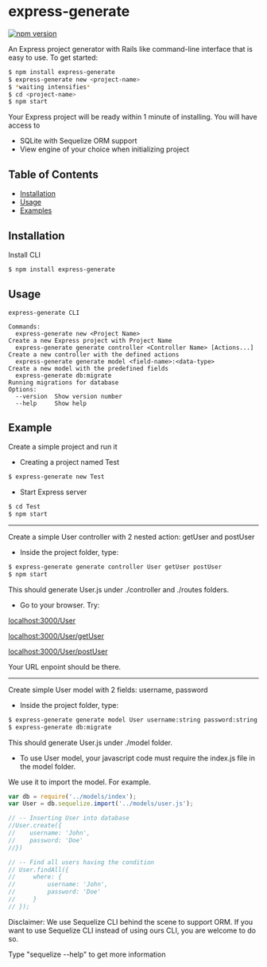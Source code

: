 # express-generate

[![npm version](https://badge.fury.io/js/express-generate.svg)](https://badge.fury.io/js/express-generate)

An Express project generator with Rails like command-line interface that is easy to use. To get started: 
```bash
$ npm install express-generate
$ express-generate new <project-name>
$ *waiting intensifies*
$ cd <project-name>
$ npm start
```
Your Express project will be ready within 1 minute of installing. You will have access to
- SQLite with Sequelize ORM support
- View engine of your choice when initializing project

## Table of Contents
- [Installation](#installation)
- [Usage](#usage)
- [Examples](#Examples)

## Installation
Install CLI
```bash
$ npm install express-generate
```

## Usage
```
express-generate CLI

Commands:
  express-generate new <Project Name>                                    Create a new Express project with Project Name
  express-generate generate controller <Controller Name> [Actions...]    Create a new controller with the defined actions
  express-generate generate model <field-name>:<data-type>               Create a new model with the predefined fields
  express-generate db:migrate                                            Running migrations for database
Options:
  --version  Show version number                                         
  --help     Show help                                                   
```
## Example
Create a simple project and run it
- Creating a project named Test
```bash
$ express-generate new Test
```
- Start Express server
```bash
$ cd Test
$ npm start
```
---
Create a simple User controller with 2 nested action: getUser and postUser

- Inside the project folder, type:
```bash
$ express-generate generate controller User getUser postUser
$ npm start
```
This should generate User.js under ./controller and ./routes folders.

- Go to your browser. Try:

[localhost:3000/User](localhost:3000/User)

[localhost:3000/User/getUser](localhost:3000/User/getUser)

[localhost:3000/User/postUser](localhost:3000/User/postUser)

Your URL enpoint should be there.

---
Create simple User model with 2 fields: username, password

- Inside the project folder, type:

```bash
$ express-generate generate model User username:string password:string
$ express-generate db:migrate
```
This should generate User.js under ./model folder.

- To use User model, your javascript code must require the index.js file in the model folder. 

We use it to import the model. For example.

```javascript
var db = require('../models/index');
var User = db.sequelize.import('../models/user.js');

// -- Inserting User into database
//User.create({
//    username: 'John',
//    password: 'Doe'
//})

// -- Find all users having the condition
// User.findAll({
//     where: {
//         username: 'John',
//         password: 'Doe'
//     }
// });
```

Disclaimer: We use Sequelize CLI behind the scene to support ORM. If you want to use Sequelize CLI instead of using ours CLI, you are welcome to do so.

Type "sequelize --help" to get more information



